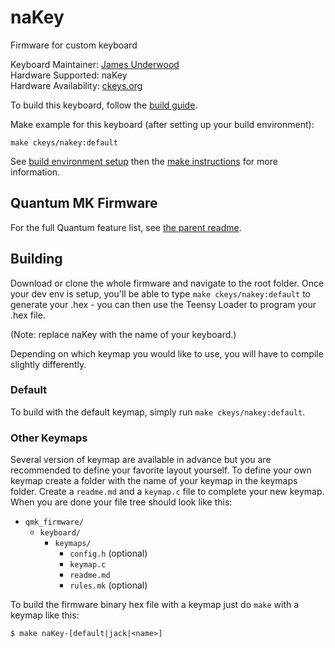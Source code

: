 # naKey

Firmware for custom keyboard

Keyboard Maintainer: [James Underwood](https://github.com/ju0)  
Hardware Supported: naKey  
Hardware Availability: [ckeys.org](https://ckeys.org)

To build this keyboard, follow the [build guide](https://ckeys.org/tutorials/nakey-numpad-build-guide/). 

Make example for this keyboard (after setting up your build environment):

    make ckeys/nakey:default

See [build environment setup](https://docs.qmk.fm/build_environment_setup.html) then the [make instructions](https://docs.qmk.fm/make_instructions.html) for more information.

## Quantum MK Firmware

For the full Quantum feature list, see [the parent readme](/).

## Building

Download or clone the whole firmware and navigate to the root folder. Once your dev env is setup, you'll be able to type `make ckeys/nakey:default` to generate your .hex - you can then use the Teensy Loader to program your .hex file. 

(Note: replace naKey with the name of your keyboard.)

Depending on which keymap you would like to use, you will have to compile slightly differently.

### Default

To build with the default keymap, simply run `make ckeys/nakey:default`.

### Other Keymaps

Several version of keymap are available in advance but you are recommended to define your favorite layout yourself. To define your own keymap create a folder with the name of your keymap in the keymaps folder. Create a `readme.md` and a `keymap.c` file to complete your new keymap. When you are done your file tree should look like this:

* `qmk_firmware/`
  * `keyboard/`
    * `keymaps/`
      * `config.h` (optional)
      * `keymap.c`
      * `readme.md`
      * `rules.mk` (optional)

To build the firmware binary hex file with a keymap just do `make` with a keymap like this:

```
$ make naKey-[default|jack|<name>]
```
